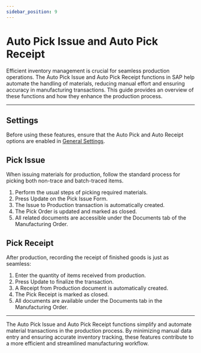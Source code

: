 ```yaml
---
sidebar_position: 9
---
```


# Auto Pick Issue and Auto Pick Receipt

Efficient inventory management is crucial for seamless production operations. The Auto Pick Issue and Auto Pick Receipt functions in SAP help automate the handling of materials, reducing manual effort and ensuring accuracy in manufacturing transactions. This guide provides an overview of these functions and how they enhance the production process.

---

## Settings

Before using these features, ensure that the Auto Pick and Auto Receipt options are enabled in [General Settings](.././system-initialization/general-settings/general-tab.md).

## Pick Issue

When issuing materials for production, follow the standard process for picking both non-trace and batch-traced items.

1. Perform the usual steps of picking required materials.
2. Press Update on the Pick Issue Form.
3. The Issue to Production transaction is automatically created.
4. The Pick Order is updated and marked as closed.
5. All related documents are accessible under the Documents tab of the Manufacturing Order.

## Pick Receipt

After production, recording the receipt of finished goods is just as seamless:

1. Enter the quantity of items received from production.
2. Press Update to finalize the transaction.
3. A Receipt from Production document is automatically created.
4. The Pick Receipt is marked as closed.
5. All documents are available under the Documents tab in the Manufacturing Order.

---
The Auto Pick Issue and Auto Pick Receipt functions simplify and automate material transactions in the production process. By minimizing manual data entry and ensuring accurate inventory tracking, these features contribute to a more efficient and streamlined manufacturing workflow.
